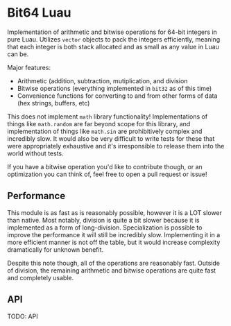 # Bit64 Luau

Implementation of arithmetic and bitwise operations for 64-bit integers in pure Luau. Utilizes `vector` objects to pack the integers efficiently, meaning that each integer is both stack allocated and as small as any value in Luau can be.

Major features:
 - Arithmetic (addition, subtraction, mutiplication, and division
 - Bitwise operations (everything implemented in `bit32` as of this time)
 - Convenience functions for converting to and from other forms of data (hex strings, buffers, etc)

This does not implement `math` library functionality! Implementations of things like `math.random` are far beyond scope for this library, and implementation of things like `math.sin` are prohibitively complex and incredibly slow. It would also be very difficult to write tests for these that were appropriately exhaustive and it's irresponsible to release them into the world without tests.

If you have a bitwise operation you'd like to contribute though, or an optimization you can think of, feel free to open a pull request or issue!

## Performance

This module is as fast as is reasonably possible, however it is a LOT slower than native. Most notably, division is quite a bit slower because it is implemented as a form of long-division. Specialization is possible to improve the performance it will still be incredibly slow. Implementing it in a more efficient manner is not off the table, but it would increase complexity dramatically for unknown benefit.

Despite this note though, all of the operations are reasonably fast. Outside of division, the remaining arithmetic and bitwise operations are quite fast and completely usable.

## API

TODO: API